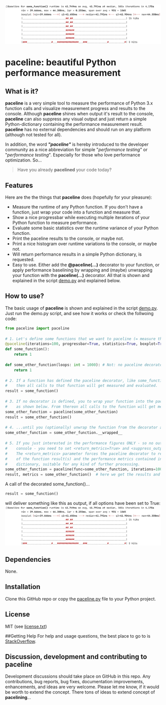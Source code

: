 ![paceline](paceline.jpg)
# paceline: beautiful Python performance measurement
## What is it?
**paceline** is a very simple tool to measure the performance of Python 3.x function calls and visualize measurement progress
and results to the console. Although **paceline** shines when output it's result to the console, **paceline** can also 
suppress any visual output and just return a simple Python-dictionary containing the performance measurement result. 
**paceline** has no external dependencies and should run on any platform (although not tested for all).

In addition, the word ***"paceline"*** is hereby introduced to the developer community as a nice abbreviation for simple
"*performance testing*" or "*performance testing*". Especially for those who love performance optimization. So... 
> Have you already **pacelined** your code today?

## Features
Here are the the things that **paceline** does (hopefully for your pleasure):
* Measure the runtime of any Python function. If you don't have a function, just wrap your code into a function and measure that. 
* Show a nice progressbar while executing multiple iterations of your Python function to measure performance.
* Evaluate some basic statistics over the runtime variance of your Python function.
* Print the paceline results to the console, or maybe not.
* Print a nice histogram over runtime variations to the console, or maybe not.
* Will return performance results in a simple Python dictionary, is requested.
* Easy to use. Either add the **@paceline(...)** decorator to your function, or apply performance baselining by wrapping 
  and (maybe) unwrapping your function with the **paceline(...)** decorator. All that is shown and explained in the 
  script [demo.py](demo.py) and explained below. 

## How to use?
The basic usage of **paceline** is shown and explained in the script [demo.py](demo.py). Just run the demo.py script, 
and see how it works or check the follwoing code:
```python
from paceline import paceline

# 1. Let's define some functions that we want to paceline (= measure their performance over 1...N iterations).
@paceline(iterations=100, progressbar=True, statistics=True, boxplot=True, histogram=True, return_metrics=False)
def some_function():
    return 1

def some_other_function(loops: int = 1000): # Not: no paceline decorator defined!
    return 1

# 2. If a function has defined the paceline decorator, like some_function(...)
#    then all calls to that function will get measured and evaluated.
result = some_function()

# 3. If no decorator is defined, you to wrap your function into the paceline
#    as shown below. From thereon all calls to the function will get measured...
some_other_function = paceline(some_other_function)
result = some_other_function()

# 4. ...until you (optionally) unwrap the function from the decorator again, like this:
some_other_function = some_other_function.__wrapped__

# 5. If you just interested in the performance figures ONLY - so no output to the
#    console - you need to set <return_metrics=True> and <suppress_output=True>.
#    The <return_metrics> parameter forces the paceline decorator to return a tuple
#    of the function result(s) and the performance metrics contained in a simple
#    dictionary, suitable for any kind of further processing.
some_other_function = paceline(func=some_other_function, iterations=100, return_metrics=True, suppress_output=True)
result, metrics = some_other_function()  # here we get the results and the metrics
```
A call of the decorated some_function()...
```python
result = some_function()
```
will deliver something like this as output, if all options have been set to True:
![paceline](paceline.jpg)

## Dependencies
None.

## Installation
Clone this GitHub repo or copy the [paceline.py](paceline.py) file to your Python project.  

## License
MIT (see [license.txt](license.txt))

##Getting Help
For help and usage questions, the best place to go to is [StackOverflow](https://stackoverflow.com/questions/tagged/paceline). 

## Discussion, development and contributing to paceline
Development discussions should take place on GitHub in this repo. Any contributions, bug reports, bug fixes, 
documentation improvements, enhancements, and ideas are very welcome. Please let me know, if it would be worth to
extend the concept. There tons of ideas to extend concept of **pacelining**...